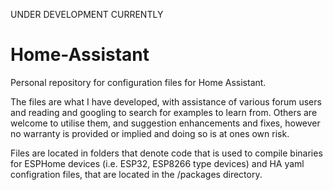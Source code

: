 UNDER DEVELOPMENT CURRENTLY

# Home-Assistant
Personal repository for configuration files for Home Assistant. 

The files are what I have developed, with assistance of various forum users and reading and googling to search for examples to learn from. Others are welcome to utilise them, and suggestion enhancements and fixes, however no warranty is provided or implied and doing so is at ones own risk.

Files are located in folders that denote code that is used to compile binaries for ESPHome devices (i.e. ESP32, ESP8266 type devices) and HA yaml configration files, that are located in the /packages directory.


